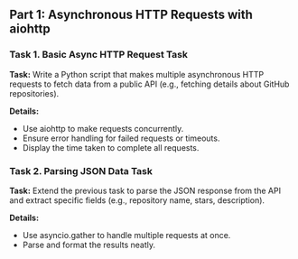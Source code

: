 ## Part 1: Asynchronous HTTP Requests with aiohttp

### Task 1. Basic Async HTTP Request Task

__Task:__  Write a Python script that makes multiple asynchronous HTTP requests to fetch data from a public API (e.g., fetching details about GitHub repositories).


__Details:__

- Use aiohttp to make requests concurrently.
- Ensure error handling for failed requests or timeouts.
- Display the time taken to complete all requests.


### Task 2. Parsing JSON Data Task

__Task:__  Extend the previous task to parse the JSON response from the API and extract specific fields (e.g., repository name, stars, description).

__Details:__

- Use asyncio.gather to handle multiple requests at once.
- Parse and format the results neatly.


